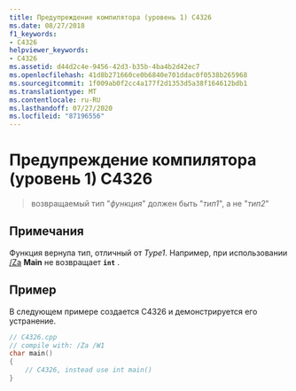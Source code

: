 ```yaml
---
title: Предупреждение компилятора (уровень 1) C4326
ms.date: 08/27/2018
f1_keywords:
- C4326
helpviewer_keywords:
- C4326
ms.assetid: d44d2c4e-9456-42d3-b35b-4ba4b2d42ec7
ms.openlocfilehash: 41d8b271660ce0b6840e701ddac0f0538b265968
ms.sourcegitcommit: 1f009ab0f2cc4a177f2d1353d5a38f164612bdb1
ms.translationtype: MT
ms.contentlocale: ru-RU
ms.lasthandoff: 07/27/2020
ms.locfileid: "87196556"
---
```

# <a name="compiler-warning-level-1-c4326"></a>Предупреждение компилятора (уровень 1) C4326

> возвращаемый тип "*функция*" должен быть "*тип1*", а не "*тип2*"

## <a name="remarks"></a>Примечания

Функция вернула тип, отличный от *Type1*. Например, при использовании [/Za](../../build/reference/za-ze-disable-language-extensions.md) **Main** не возвращает **`int`** .

## <a name="example"></a>Пример

В следующем примере создается C4326 и демонстрируется его устранение.

```cpp
// C4326.cpp
// compile with: /Za /W1
char main()
{
    // C4326, instead use int main()
}
```
